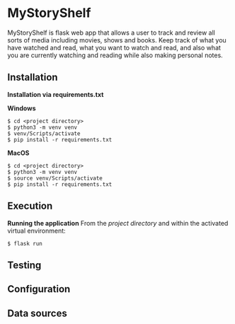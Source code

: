 # MyStoryShelf
MyStoryShelf is flask web app that allows a user to track and review all sorts of media including movies, shows and books. Keep track of what you have watched and read, what you want to watch and read, and also what you are currently watching and reading while also making personal notes.

## Installation

**Installation via requirements.txt**

**Windows**
```shell
$ cd <project directory>
$ python3 -m venv venv
$ venv/Scripts/activate
$ pip install -r requirements.txt
```

**MacOS**
```shell
$ cd <project directory>
$ python3 -m venv venv
$ source venv/Scripts/activate
$ pip install -r requirements.txt
```

## Execution

**Running the application**
From the *project directory* and within the activated virtual environment:
````shell
$ flask run
````

## Testing

## Configuration

## Data sources